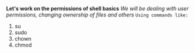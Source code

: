 **Let's work on the permissions of shell basics**
*We will be dealing with user permissions, changing ownership of files and others*
`Using commands like:`
1. su
2. sudo
3. chown
4. chmod
